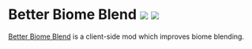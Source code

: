 # Better Biome Blend [![](http://cf.way2muchnoise.eu/short_446253.svg)](https://www.curseforge.com/minecraft/mc-mods/better-biome-blend) [![](http://cf.way2muchnoise.eu/versions/446253.svg)](https://www.curseforge.com/minecraft/mc-mods/better-biome-blend)

[Better Biome Blend](https://www.curseforge.com/minecraft/mc-mods/better-biome-blend) is a client-side mod which improves biome blending.
